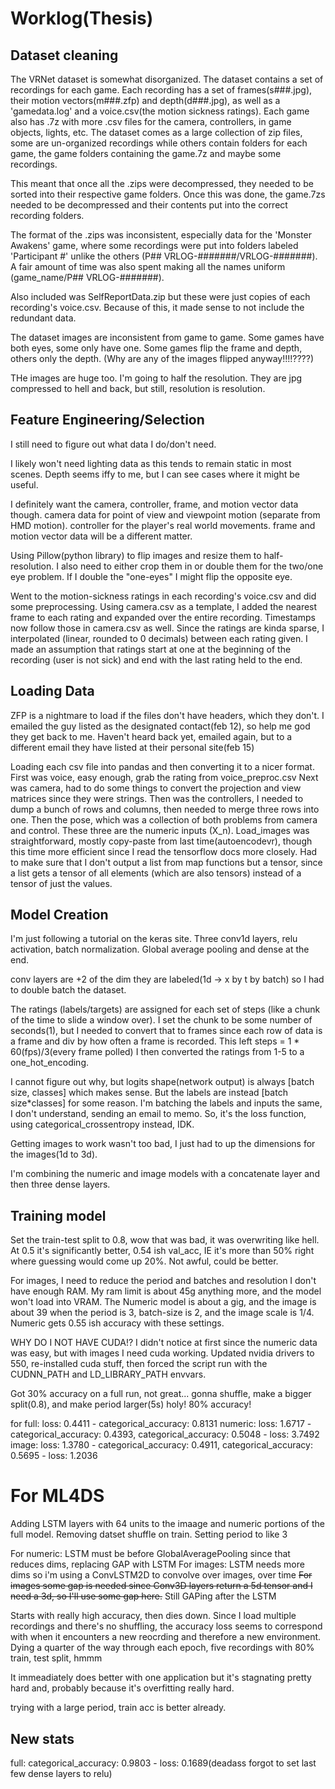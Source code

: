 # Worklog(Thesis)

## Dataset cleaning

The VRNet dataset is somewhat disorganized.
The dataset contains a set of recordings for each game.
Each recording has a set of frames(s###.jpg), their motion vectors(m###.zfp) and depth(d###.jpg), as well as a 'gamedata.log' and a voice.csv(the motion sickness ratings).
Each game also has .7z with more .csv files for the camera, controllers, in game objects, lights, etc.
The dataset comes as a large collection of zip files, some are un-organized recordings while others contain folders for each game, the game folders containing the game.7z and maybe some recordings.

This meant that once all the .zips were decompressed, they needed to be sorted into their respective game folders.
Once this was done, the game.7zs needed to be decompressed and their contents put into the correct recording folders.

The format of the .zips was inconsistent, especially data for the 'Monster Awakens' game,
where some recordings were put into folders labeled 'Participant #' unlike the others (P## VRLOG-#######/VRLOG-#######).
A fair amount of time was also spent making all the names uniform (game_name/P## VRLOG-#######).

Also included was SelfReportData.zip but these were just copies of each recording's voice.csv.
Because of this, it made sense to not include the redundant data.

The dataset images are inconsistent from game to game.
Some games have both eyes, some only have one.
Some games flip the frame and depth, others only the depth.
(Why are any of the images flipped anyway!!!!????)

THe images are huge too.
I'm going to half the resolution.
They are jpg compressed to hell and back, but still, resolution is resolution.

## Feature Engineering/Selection

I still need to figure out what data I do/don't need.

I likely won't need lighting data as this tends to remain static in most scenes.
Depth seems iffy to me, but I can see cases where it might be useful.

I definitely want the camera, controller, frame, and motion vector data though.
camera data for point of view and viewpoint motion (separate from HMD motion).
controller for the player's real world movements.
frame and motion vector data will be a different matter.

Using Pillow(python library) to flip images and resize them to half-resolution.
I also need to either crop them in or double them for the two/one eye problem.
If I double the "one-eyes" I might flip the opposite eye.

Went to the motion-sickness ratings in each recording's voice.csv and did some preprocessing.
Using camera.csv as a template, I added the nearest frame to each rating and expanded over the entire recording.
Timestamps now follow those in camera.csv as well.
Since the ratings are kinda sparse, I interpolated (linear, rounded to 0 decimals) between each rating given.
I made an assumption that ratings start at one at the beginning of the recording (user is not sick)
and end with the last rating held to the end.

## Loading Data
ZFP is a nightmare to load if the files don't have headers, which they don't.
I emailed the guy listed as the designated contact(feb 12), so help me god they get back to me.
Haven't heard back yet, emailed again, but to a different email they have listed at their personal site(feb 15)

Loading each csv file into pandas and then converting it to a nicer format.
First was voice, easy enough, grab the rating from voice_preproc.csv
Next was camera, had to do some things to convert the projection and view matrices since they were strings.
Then was the controllers, I needed to dump a bunch of rows and columns, then needed to merge three rows into one.
Then the pose, which was a collection of both problems from camera and control.
These three are the numeric inputs (X_n).
Load_images was straightforward, mostly copy-paste from last time(autoencodevr), though this time more efficient since I read the tensorflow docs more closely.
Had to make sure that I don't output a list from map functions but a tensor, since a list gets a tensor of all elements (which are also tensors) instead of a tensor of just the values.

## Model Creation
I'm just following a tutorial on the keras site.
Three conv1d layers, relu activation, batch normalization.
Global average pooling and dense at the end.

conv layers are +2 of the dim they are labeled(1d -> x by t by batch)
so I had to double batch the dataset.


The ratings (labels/targets) are assigned for each set of steps (like a chunk of the time to slide a window over).
I set the chunk to be some number of seconds(1), but I needed to convert that to frames since each row of data is a frame and div by how often a frame is recorded.
This left steps = 1 * 60(fps)/3(every frame polled)
I then converted the ratings from 1-5 to a one_hot_encoding.

I cannot figure out why, but logits shape(network output) is always [batch size, classes] which makes sense.
But the labels are instead [batch size*classes] for some reason.
I'm batching the labels and inputs the same, I don't understand, sending an email to memo.
So, it's the loss function, using categorical_crossentropy instead, IDK.

Getting images to work wasn't too bad, I just had to up the dimensions for the images(1d to 3d).

I'm combining the numeric and image models with a concatenate layer and then three dense layers.

## Training model
Set the train-test split to 0.8, wow that was bad, it was overwriting like hell.
At 0.5 it's significantly better, 0.54 ish val_acc, IE it's more than 50% right where guessing would come up 20%.
Not awful, could be better.

For images, I need to reduce the period and batches and resolution I don't have enough RAM.
My ram limit is about 45g anything more, and the model won't load into VRAM.
The Numeric model is about a gig, and the image is about 39 when the period is 3,
batch-size is 2, and the image scale is 1/4.
Numeric gets 0.55 ish accuracy with these settings.

WHY DO I NOT HAVE CUDA!?
I didn't notice at first since the numeric data was easy, but with images I need cuda working.
Updated nvidia drivers to 550, re-installed cuda stuff,
then forced the script run with the CUDNN_PATH and LD_LIBRARY_PATH envvars.

Got 30% accuracy on a full run, not great... gonna shuffle, make a bigger split(0.8), and make period larger(5s)
holy! 80% accuracy!

for full: loss: 0.4411 - categorical_accuracy: 0.8131
numeric: loss: 1.6717 - categorical_accuracy: 0.4393, categorical_accuracy: 0.5048 - loss: 3.7492
image: loss: 1.3780 - categorical_accuracy: 0.4911, categorical_accuracy: 0.5695 - loss: 1.2036

# For ML4DS

Adding LSTM layers with 64 units to the imaage and numeric portions of the full model.
Removing datset shuffle on train.
Setting period to like 3

For numeric: LSTM must be before GlobalAveragePooling since that reduces dims, replacing GAP with LSTM
For images: LSTM needs more dims so i'm using a ConvLSTM2D to convolve over images, over time
~~For images some gap is needed since Conv3D layers return a 5d tensor and I need a 3d, so I'll use some gap here.~~
Still GAPing after the LSTM

Starts with really high accuracy, then dies down.
Since I load multiple recordings and there's no shuffling, the accuracy loss seems to correspond with when it encounters a new reocrding and therefore a new environment.
Dying a quarter of the way through each epoch, five recordings with 80% train, test split, hmmm

It immeadiately does better with one application but it's stagnating pretty hard and, probably because it's overfitting really hard.

trying with a large period, train acc is better already.

## New stats
full: categorical_accuracy: 0.9803 - loss: 0.1689(deadass forgot to set last few dense layers to relu)